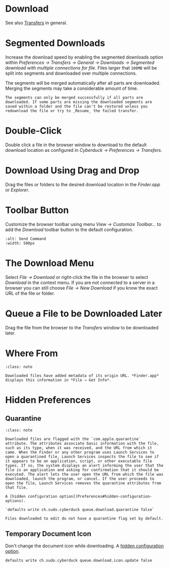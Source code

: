 Download
===

See also [Transfers](Transfer) in general.

# Segmented Downloads

Increase the download speed by enabling the segmented downloads option within *Preferences → Transfers → General → Downloads → Segmented download with multiple connections for file*. Files larger that `100MB` will be split into segments and downloaded over multiple connections.

The segments will be merged automatically after all parts are downloaded. Merging the segments may take a considerable amount of time.

```{note}
The segments can only be merged successfully if all parts are downloaded. If some parts are missing the downloaded segments are saved within a folder and the file can't be restored unless you redownload the file or try to _Resume_ the failed transfer.
```

# Double-Click

Double click a file in the browser window to download to the default download location as configured in *Cyberduck → Preferences → Transfers*.

# Download Using Drag and Drop

Drag the files or folders to the desired download location in the *Finder.app* or *Explorer*.

# Toolbar Button

Customize the browser toolbar using menu *View → Customize Toolbar...* to add the *Download* toolbar button to the default configuration.

```{image} _images/Download_Toolbar_Button.png
:alt: Send Command
:width: 500px
```

# The Download Menu

Select *File → Download* or right-click the file in the browser to select *Download* in the context menu. If you are not connected to a server in a browser you can still choose *File → New Download* if you know the exact URL of the file or folder.

# Queue a File to be Downloaded Later

Drag the file from the browser to the *Transfers* window to be downloaded later.

# Where From 

```{admonition} macOS only
:class: note

Downloaded files have added metadata of its origin URL. *Finder.app* displays this information in *File → Get Info*.
```

# Hidden Preferences

## Quarantine

```{admonition} macOS only
:class: note

Downloaded files are flagged with the `com.apple.quarantine` attribute. The attributes associate basic information with the file, such as its type, when it was received, and the URL from which it came. When the Finder or any other program uses Launch Services to open a quarantined file, Launch Services inspects the file to see if it appears to be an application, script, or other executable file types. If so, the system displays an alert informing the user that the file is an application and asking for confirmation that it should be executed. The alert lets the user open the URL from which the file was downloaded, launch the program, or cancel. If the user proceeds to open the file, Launch Services removes the quarantine attributes from that file.

A [hidden configuration option](Preferences#hidden-configuration-options).

`defaults write ch.sudo.cyberduck queue.download.quarantine false`

Files downloaded to edit do not have a quarantine flag set by default.
```

## Temporary Document Icon

Don't change the document icon while downloading. A [hidden configuration option](Preferences#hidden-configuration-option).

`defaults write ch.sudo.cyberduck queue.download.icon.update false`